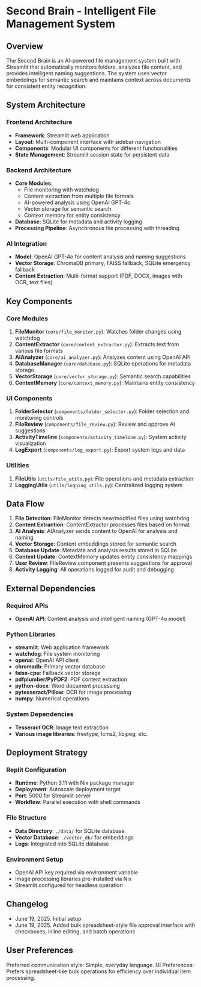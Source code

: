 # Second Brain - Intelligent File Management System

## Overview

The Second Brain is an AI-powered file management system built with Streamlit that automatically monitors folders, analyzes file content, and provides intelligent naming suggestions. The system uses vector embeddings for semantic search and maintains context across documents for consistent entity recognition.

## System Architecture

### Frontend Architecture
- **Framework**: Streamlit web application
- **Layout**: Multi-component interface with sidebar navigation
- **Components**: Modular UI components for different functionalities
- **State Management**: Streamlit session state for persistent data

### Backend Architecture
- **Core Modules**: 
  - File monitoring with watchdog
  - Content extraction from multiple file formats
  - AI-powered analysis using OpenAI GPT-4o
  - Vector storage for semantic search
  - Context memory for entity consistency
- **Database**: SQLite for metadata and activity logging
- **Processing Pipeline**: Asynchronous file processing with threading

### AI Integration
- **Model**: OpenAI GPT-4o for content analysis and naming suggestions
- **Vector Storage**: ChromaDB primary, FAISS fallback, SQLite emergency fallback
- **Content Extraction**: Multi-format support (PDF, DOCX, images with OCR, text files)

## Key Components

### Core Modules
1. **FileMonitor** (`core/file_monitor.py`): Watches folder changes using watchdog
2. **ContentExtractor** (`core/content_extractor.py`): Extracts text from various file formats
3. **AIAnalyzer** (`core/ai_analyzer.py`): Analyzes content using OpenAI API
4. **DatabaseManager** (`core/database.py`): SQLite operations for metadata storage
5. **VectorStorage** (`core/vector_storage.py`): Semantic search capabilities
6. **ContextMemory** (`core/context_memory.py`): Maintains entity consistency

### UI Components
1. **FolderSelector** (`components/folder_selector.py`): Folder selection and monitoring controls
2. **FileReview** (`components/file_review.py`): Review and approve AI suggestions
3. **ActivityTimeline** (`components/activity_timeline.py`): System activity visualization
4. **LogExport** (`components/log_export.py`): Export system logs and data

### Utilities
1. **FileUtils** (`utils/file_utils.py`): File operations and metadata extraction
2. **LoggingUtils** (`utils/logging_utils.py`): Centralized logging system

## Data Flow

1. **File Detection**: FileMonitor detects new/modified files using watchdog
2. **Content Extraction**: ContentExtractor processes files based on format
3. **AI Analysis**: AIAnalyzer sends content to OpenAI for analysis and naming
4. **Vector Storage**: Content embeddings stored for semantic search
5. **Database Update**: Metadata and analysis results stored in SQLite
6. **Context Update**: ContextMemory updates entity consistency mappings
7. **User Review**: FileReview component presents suggestions for approval
8. **Activity Logging**: All operations logged for audit and debugging

## External Dependencies

### Required APIs
- **OpenAI API**: Content analysis and intelligent naming (GPT-4o model)

### Python Libraries
- **streamlit**: Web application framework
- **watchdog**: File system monitoring
- **openai**: OpenAI API client
- **chromadb**: Primary vector database
- **faiss-cpu**: Fallback vector storage
- **pdfplumber/PyPDF2**: PDF content extraction
- **python-docx**: Word document processing
- **pytesseract/Pillow**: OCR for image processing
- **numpy**: Numerical operations

### System Dependencies
- **Tesseract OCR**: Image text extraction
- **Various image libraries**: freetype, lcms2, libjpeg, etc.

## Deployment Strategy

### Replit Configuration
- **Runtime**: Python 3.11 with Nix package manager
- **Deployment**: Autoscale deployment target
- **Port**: 5000 for Streamlit server
- **Workflow**: Parallel execution with shell commands

### File Structure
- **Data Directory**: `./data/` for SQLite database
- **Vector Database**: `./vector_db/` for embeddings
- **Logs**: Integrated into SQLite database

### Environment Setup
- OpenAI API key required via environment variable
- Image processing libraries pre-installed via Nix
- Streamlit configured for headless operation

## Changelog
- June 19, 2025. Initial setup
- June 19, 2025. Added bulk spreadsheet-style file approval interface with checkboxes, inline editing, and batch operations

## User Preferences

Preferred communication style: Simple, everyday language.
UI Preferences: Prefers spreadsheet-like bulk operations for efficiency over individual item processing.